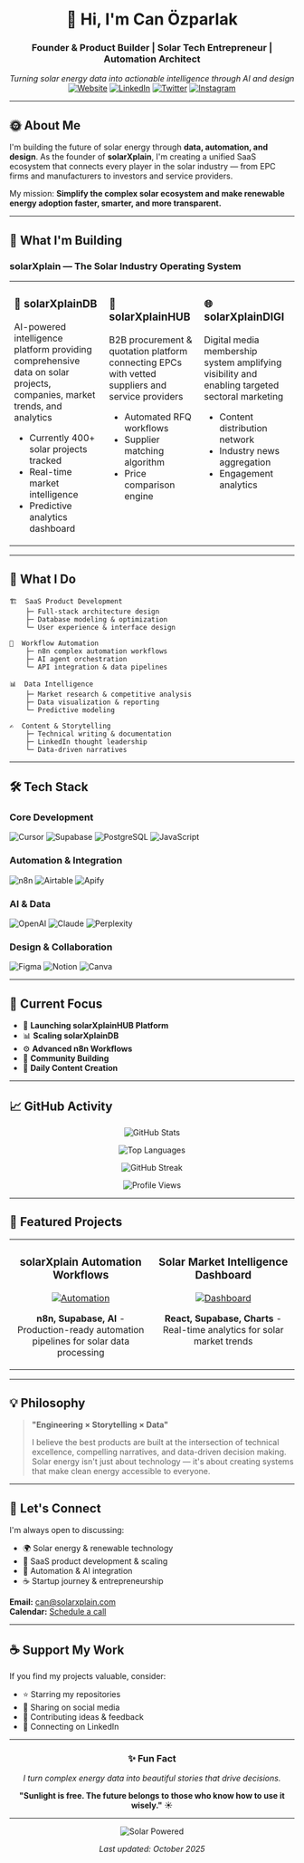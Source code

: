 <div align="center">
  
# 👋 Hi, I'm Can Özparlak

### Founder & Product Builder | Solar Tech Entrepreneur | Automation Architect

*Turning solar energy data into actionable intelligence through AI and design*
[![Website](https://img.shields.io/badge/solarXplain-595978?style=for-the-badge&logo=solar&logoColor=white)](https://solarxplain.com)
[![LinkedIn](https://img.shields.io/badge/LinkedIn-0077B5?style=for-the-badge&logo=linkedin&logoColor=white)](https://linkedin.com/in/canozparlak)
[![Twitter](https://img.shields.io/badge/X-000000?style=for-the-badge&logo=x&logoColor=white)](https://x.com/canozparlak)
[![Instagram](https://img.shields.io/badge/Instagram-E4405F?style=for-the-badge&logo=instagram&logoColor=white)](https://instagram.com/canozparlak)

</div>

---

## 🌞 About Me

I'm building the future of solar energy through **data, automation, and design**. As the founder of **solarXplain**, I'm creating a unified SaaS ecosystem that connects every player in the solar industry — from EPC firms and manufacturers to investors and service providers.

My mission: **Simplify the complex solar ecosystem and make renewable energy adoption faster, smarter, and more transparent.**

---

## 🚀 What I'm Building

### **solarXplain** — The Solar Industry Operating System

<table>
  <tr>
    <td width="33%" valign="top">
      <h3>🧠 solarXplainDB</h3>
      <p>AI-powered intelligence platform providing comprehensive data on solar projects, companies, market trends, and analytics</p>
      <ul>
        <li>Currently 400+ solar projects tracked</li>
        <li>Real-time market intelligence</li>
        <li>Predictive analytics dashboard</li>
      </ul>
    </td>
    <td width="33%" valign="top">
      <h3>🔗 solarXplainHUB</h3>
      <p>B2B procurement & quotation platform connecting EPCs with vetted suppliers and service providers</p>
      <ul>
        <li>Automated RFQ workflows</li>
        <li>Supplier matching algorithm</li>
        <li>Price comparison engine</li>
      </ul>
    </td>
    <td width="33%" valign="top">
      <h3>🌐 solarXplainDIGI</h3>
      <p>Digital media membership system amplifying visibility and enabling targeted sectoral marketing</p>
      <ul>
        <li>Content distribution network</li>
        <li>Industry news aggregation</li>
        <li>Engagement analytics</li>
      </ul>
    </td>
  </tr>
</table>

---

## 💼 What I Do
```
🏗️  SaaS Product Development
    ├─ Full-stack architecture design
    ├─ Database modeling & optimization
    └─ User experience & interface design

🤖  Workflow Automation
    ├─ n8n complex automation workflows
    ├─ AI agent orchestration
    └─ API integration & data pipelines

📊  Data Intelligence
    ├─ Market research & competitive analysis
    ├─ Data visualization & reporting
    └─ Predictive modeling

✍️  Content & Storytelling
    ├─ Technical writing & documentation
    ├─ LinkedIn thought leadership
    └─ Data-driven narratives
```

---

## 🛠️ Tech Stack

### **Core Development**
![Cursor](https://img.shields.io/badge/Cursor-000000?style=flat-square&logo=visual-studio-code&logoColor=white)
![Supabase](https://img.shields.io/badge/Supabase-3ECF8E?style=flat-square&logo=supabase&logoColor=white)
![PostgreSQL](https://img.shields.io/badge/PostgreSQL-316192?style=flat-square&logo=postgresql&logoColor=white)
![JavaScript](https://img.shields.io/badge/JavaScript-F7DF1E?style=flat-square&logo=javascript&logoColor=black)

### **Automation & Integration**
![n8n](https://img.shields.io/badge/n8n-EA4B71?style=flat-square&logo=n8n&logoColor=white)
![Airtable](https://img.shields.io/badge/Airtable-18BFFF?style=flat-square&logo=airtable&logoColor=white)
![Apify](https://img.shields.io/badge/Apify-0084FF?style=flat-square&logo=apify&logoColor=white)

### **AI & Data**
![OpenAI](https://img.shields.io/badge/OpenAI-412991?style=flat-square&logo=openai&logoColor=white)
![Claude](https://img.shields.io/badge/Claude-CC9B7A?style=flat-square&logo=anthropic&logoColor=white)
![Perplexity](https://img.shields.io/badge/Perplexity-1FB5AD?style=flat-square)

### **Design & Collaboration**
![Figma](https://img.shields.io/badge/Figma-F24E1E?style=flat-square&logo=figma&logoColor=white)
![Notion](https://img.shields.io/badge/Notion-000000?style=flat-square&logo=notion&logoColor=white)
![Canva](https://img.shields.io/badge/Canva-00C4CC?style=flat-square&logo=canva&logoColor=white)

---

## 🎯 Current Focus

- 🚀 **Launching solarXplainHUB Platform**
- 📊 **Scaling solarXplainDB**
- ⚙️ **Advanced n8n Workflows**
- 🤝 **Community Building**
- 📢 **Daily Content Creation**

---

## 📈 GitHub Activity

<div align="center">
  
![GitHub Stats](https://github-readme-stats.vercel.app/api?username=canozparlak&show_icons=true&theme=tokyonight&hide_border=true&bg_color=0D1117&title_color=F85D7F&icon_color=F8D866&text_color=FFFFFF)

![Top Languages](https://github-readme-stats.vercel.app/api/top-langs/?username=canozparlak&layout=compact&theme=tokyonight&hide_border=true&bg_color=0D1117&title_color=F85D7F&text_color=FFFFFF)

![GitHub Streak](https://streak-stats.demolab.com?user=canozparlak&theme=tokyonight&hide_border=true&background=0D1117&ring=F85D7F&fire=F8D866&currStreakLabel=FFFFFF)

![Profile Views](https://komarev.com/ghpvc/?username=canozparlak&color=F85D7F&style=flat-square&label=Profile+Views)

</div>

---

## 🌟 Featured Projects

<table>
  <tr>
    <td width="50%" valign="top">
      <h3 align="center">solarXplain Automation Workflows</h3>
      <div align="center">
        <a href="#">
          <img src="https://via.placeholder.com/300x150/0D1117/F85D7F?text=n8n+Workflows" alt="Automation"/>
        </a>
        <p><strong>n8n, Supabase, AI</strong> - Production-ready automation pipelines for solar data processing</p>
      </div>
    </td>
    <td width="50%" valign="top">
      <h3 align="center">Solar Market Intelligence Dashboard</h3>
      <div align="center">
        <a href="#">
          <img src="https://via.placeholder.com/300x150/0D1117/F8D866?text=Data+Dashboard" alt="Dashboard"/>
        </a>
        <p><strong>React, Supabase, Charts</strong> - Real-time analytics for solar market trends</p>
      </div>
    </td>
  </tr>
</table>

---

## 💡 Philosophy

> **"Engineering × Storytelling × Data"**
> 
> I believe the best products are built at the intersection of technical excellence, compelling narratives, and data-driven decision making. Solar energy isn't just about technology — it's about creating systems that make clean energy accessible to everyone.

---

## 🤝 Let's Connect

I'm always open to discussing:
- 🌍 Solar energy & renewable technology
- 🚀 SaaS product development & scaling
- 🤖 Automation & AI integration
- ☕ Startup journey & entrepreneurship

**Email:** [can@solarxplain.com](mailto:can@solarxplain.com)  
**Calendar:** [Schedule a call](https://calendly.com/can-solarxplain/30min)

---

## ☕ Support My Work

If you find my projects valuable, consider:
- ⭐ Starring my repositories
- 🔄 Sharing on social media
- 💬 Contributing ideas & feedback
- 🤝 Connecting on LinkedIn

---

<div align="center">

### ✨ Fun Fact

*I turn complex energy data into beautiful stories that drive decisions.*

**"Sunlight is free. The future belongs to those who know how to use it wisely."** ☀️

---

![Solar Powered](https://img.shields.io/badge/Powered_by-Solar_Energy-FDB813?style=for-the-badge&logo=solar&logoColor=white)

*Last updated: October 2025*

</div>
